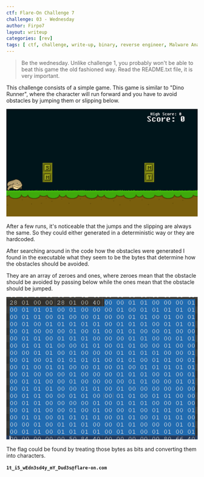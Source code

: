 ```yaml
---
ctf: Flare-On Challenge 7
challenge: 03 - Wednesday
author: Firpo7
layout: writeup
categories: [rev]
tags: [ ctf, challenge, write-up, binary, reverse engineer, Malware Analysis]
---
```


> Be the wednesday. Unlike challenge 1, you probably won't be able to beat this game the old fashioned way. Read the README.txt file, it is very important. 

This challenge consists of a simple game. This game is similar to "Dino Runner", where the character will run forward and you have to avoid obstacles by jumping them or slipping below.

![Game Screenshot](img/3_down.png)


After a few runs, it's noticeable that the jumps and the slipping are always the same. So they could either generated in a deterministic way or they are hardcoded.

After searching around in the code how the obstacles were generated I found in the executable what they seem to be the bytes that determine how the obstacles should be avoided.

They are an array of zeroes and ones, where zeroes mean that the obstacle should be avoided by passing below while the ones mean that the obstacle should be jumped.

![Hex View of Obstacles](img/binary_obstacles.png)

The flag could be found by treating those bytes as bits and converting them into characters.

**```1t_i5_wEdn3sd4y_mY_Dud3s@flare-on.com```**
